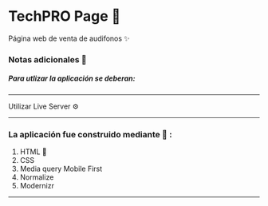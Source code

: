 # TechPRO Page 📄

Página web de venta de audifonos ✨


### Notas adicionales 📗

##### Para utlizar la aplicación se deberan:

---

Utilizar Live Server ⚙️ 

---

### La aplicación fue construido mediante 🔧 :

1. HTML 🚀
2. CSS
3. Media query Mobile First
4. Normalize
5. Modernizr

----

